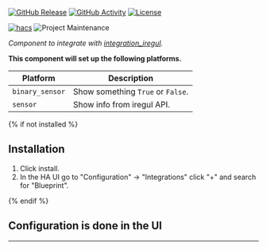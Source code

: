 [![GitHub Release][releases-shield]][releases]
[![GitHub Activity][commits-shield]][commits]
[![License][license-shield]](LICENSE)

[![hacs][hacsbadge]][hacs]
![Project Maintenance][maintenance-shield]

_Component to integrate with [integration_iregul][integration_iregul]._

**This component will set up the following platforms.**

Platform | Description
-- | --
`binary_sensor` | Show something `True` or `False`.
`sensor` | Show info from iregul API.

{% if not installed %}
## Installation

1. Click install.
1. In the HA UI go to "Configuration" -> "Integrations" click "+" and search for "Blueprint".

{% endif %}


## Configuration is done in the UI

<!---->

***

[integration_iregul]: https://github.com/PoppyPop/integration_iregul
[commits-shield]: https://img.shields.io/github/commit-activity/y/poppypop/blueprint.svg?style=for-the-badge
[commits]: https://github.com/PoppyPop/integration_iregul/commits/master
[hacs]: https://github.com/custom-components/hacs
[hacsbadge]: https://img.shields.io/badge/HACS-Custom-orange.svg?style=for-the-badge
[license-shield]: https://img.shields.io/github/license/poppypop/blueprint.svg?style=for-the-badge
[maintenance-shield]: https://img.shields.io/badge/maintainer-Joakim%20Sørensen%20%40ludeeus-blue.svg?style=for-the-badge
[releases-shield]: https://img.shields.io/github/release/poppypop/blueprint.svg?style=for-the-badge
[releases]: https://github.com/PoppyPop/integration_iregul/releases